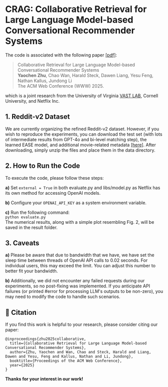 # CRAG: Collaborative Retrieval for Large Language Model-based Conversational Recommender Systems

The code is associated with the following paper [[pdf]]():

>Collaborative Retrieval for Large Language Model-based Conversational Recommender Systems    
>**Yaochen Zhu**, Chao Wan, Harald Steck, Dawen Liang, Yesu Feng, Nathan Kallus, Jundong Li    
>The ACM Web Conference (WWW) 2025.

which is a joint research from the University of Virginia [VAST LAB](https://jundongli.github.io/), Cornell University, and Netflix Inc.


## 1. Reddit-v2 Dataset

We are currently organizing the refined Reddit-v2 dataset. However, if you wish to reproduce the experiments, you can download the test set (with lots of intermediate results from GPT-4o and bi-level matching step), the learned EASE model, and additional movie-related metadata [[here]](https://drive.google.com/file/d/1PLxHu-claqgI_yPm1zQHG97mHob7xmUz/view?usp=sharing). After downloading, simply unzip the files and place them in the data directory.


## 2. How to Run the Code

To execute the code, please follow these steps:

**a)** Set ```external = True``` in both evaluate.py and libs/model.py as Netflix has its own method for accessing OpenAI models.

**b)** Configure your ```OPENAI_API_KEY``` as a system environment variable.

**c)** Run the following command:  
```python evaluate.py```    
The numerical results, along with a simple plot resembling Fig. 2, will be saved in the result folder.


## 3. Caveats

**a)** Please be aware that due to bandwidth that we have, we have set the sleep time between threads of OpenAI API calls to 0.02 seconds. For individual users, this may exceed the limit. You can adjust this number to better fit your bandwidth. 

**b)** Additionally, we did not encounter any failed requests during our experiments, so no post-fixing was implemented. If you anticipate API failures (or printed #error for processing LLM's outputs to be non-zero), you may need to modify the code to handle such scenarios.


## 🌟 Citation
If you find this work is helpful to your research, please consider citing our paper:
```
@inproceedings{zhu2025collaborative,
  title={Collaborative Retrieval for Large Language Model-based Conversational Recommender Systems},
  author={Zhu, Yaochen and Wan, Chao and Steck, Harald and Liang, Dawen and Yesu, Feng and Kallus, Nathan and Li, Jundong},
  booktitle={Proceedings of the ACM Web Conference},
  year={2025}
}
```
**Thanks for your interest in our work!**
